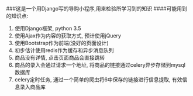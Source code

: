 ###这是一个用Django写的导购小程序,用来检验所学习到的知识
####可能用到的知识点:
1. 使用Django框架, python 3.5
2. 使用Ajax作为内容的获取方式, 预计使用jQuery
3. 使用Bootstrap作为前端(没好的页面设计)
4. 初步估计使用redis作为缓存和异步消息队列
5. 商品没有详情, 点击页面商品会直接跳转
6. 商品的录入会通过请求一个地址, 将商品的链接通过celery异步存储到mysql数据库
7. celery定时任务, 通过一个简单的爬虫将6中保存的链接进行信息提取, 有效信息录入商品库
